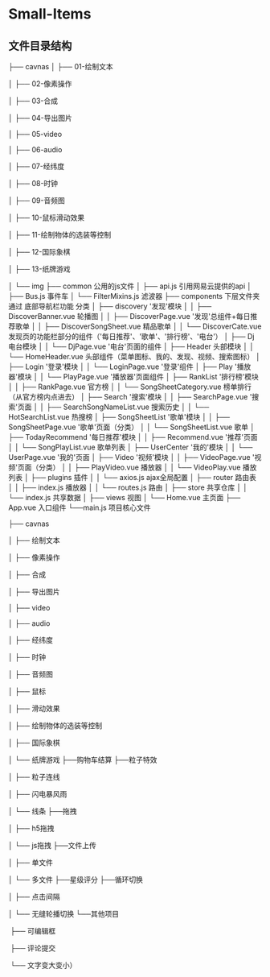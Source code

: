 # Small-Items

## 文件目录结构

├── cavnas
│   ├── 01-绘制文本

│   ├── 02-像素操作

│   ├── 03-合成

│   ├── 04-导出图片

│   ├── 05-video

│   ├── 06-audio

│   ├── 07-经纬度

│   ├── 08-时钟

│   ├── 09-音频图

│   ├── 10-鼠标滑动效果

│   ├── 11-绘制物体的选装等控制

│   ├── 12-国际象棋

│   ├── 13-纸牌游戏

│   └── img
├── common 公用的js文件
│   ├── api.js 引用网易云提供的api
│   ├── Bus.js 事件车
│   └── FilterMixins.js 滤波器
├── components 下层文件夹通过 底部导航栏功能 分类
│   ├── discovery '发现'模块
│   │   ├── DiscoverBanner.vue 轮播图
│   │   ├── DiscoverPage.vue '发现'总组件+每日推荐歌单
│   │   ├── DiscoverSongSheet.vue 精品歌单
│   │   └── DiscoverCate.vue 发现页的功能栏部分的组件（'每日推荐'、'歌单'、'排行榜'、'电台'）
│   ├── Dj 电台模块
│   │   └── DjPage.vue '电台'页面的组件
│   ├── Header 头部模块
│   │   └── HomeHeader.vue 头部组件（菜单图标、我的、发现、视频、搜索图标）
│   ├── Login '登录'模块
│   │   └── LoginPage.vue '登录'组件
│   ├── Play '播放器'模块
│   │   └── PlayPage.vue '播放器'页面组件
│   ├── RankList '排行榜'模块
│   │   ├── RankPage.vue 官方榜
│   │   └── SongSheetCategory.vue 榜单排行（从官方榜内点进去）
│   ├── Search '搜索'模块
│   │   ├── SearchPage.vue '搜索'页面
│   │   ├── SearchSongNameList.vue 搜索历史
│   │   └── HotSearchList.vue 热搜榜
│   ├── SongSheetList '歌单'模块
│   │   ├── SongSheetPage.vue '歌单'页面（分类）
│   │   └── SongSheetList.vue 歌单
│   ├── TodayRecommend '每日推荐'模块
│   │   ├── Recommend.vue '推荐'页面
│   │   └── SongPlayList.vue 歌单列表
│   ├── UserCenter '我的'模块
│   │   └── UserPage.vue '我的'页面
│   ├── Video '视频'模块
│   │   ├── VideoPage.vue '视频'页面（分类）
│   │   ├── PlayVideo.vue 播放器
│   │   └── VideoPlay.vue 播放列表
│   ├── plugins 插件
│   │   └── axios.js ajax全局配置
│   ├── router 路由表
│   │   ├── index.js 播放器
│   │   └── routes.js 路由
│   ├── store 共享仓库
│   │   └── index.js 共享数据
│   ├── views 视图
│       └── Home.vue 主页面
├── App.vue 入口组件
└──main.js 项目核心文件

├── cavnas

│   ├── 绘制文本

│   ├── 像素操作

│   ├── 合成

│   ├── 导出图片

│   ├── video

│   ├── audio

│   ├── 经纬度

│   ├── 时钟

│   ├── 音频图

│   ├── 鼠标

│   ├── 滑动效果

│   ├── 绘制物体的选装等控制

│   ├── 国际象棋

│   └── 纸牌游戏
├──购物车结算
├──粒子特效

│   ├── 粒子连线

│   ├── 闪电暴风雨

│   └── 线条
├──拖拽

│   ├── h5拖拽

│   └── js拖拽
├──文件上传

│   ├── 单文件

│   └── 多文件
├──星级评分
├──循环切换

│   ├── 点击间隔

│   └── 无缝轮播切换
└──其他项目

​		├── 可编辑框

​		├── 评论提交

​		└── 文字变大变小）